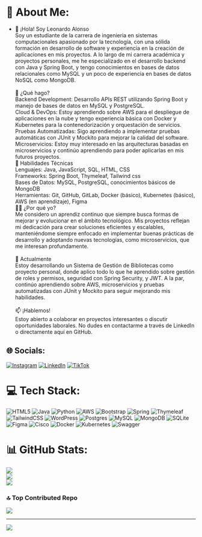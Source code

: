 # 💫 About Me:
* 👋 ¡Hola! Soy Leonardo Alonso
<br>Soy un estudiante de la carrera de ingenieria en sistemas computacionales apasionado por la tecnología, con una sólida formación en desarrollo de software y experiencia en la creación de aplicaciones en mis proyectos. A lo largo de mi carrera académica y proyectos personales, me he especializado en el desarrollo backend con Java y Spring Boot, y tengo conocimientos en bases de datos relacionales como MySQL y un poco de experiencia en bases de datos NoSQL como MongoDB.<br><br>🌟 ¿Qué hago?<br>Backend Development: Desarrollo APIs REST utilizando Spring Boot y manejo de bases de datos en MySQL y PostgreSQL.<br>Cloud & DevOps: Estoy aprendiendo sobre AWS para el despliegue de aplicaciones en la nube y tengo experiencia básica con Docker y Kubernetes para la contenedorización y orquestación de servicios.<br>Pruebas Automatizadas: Sigo aprendiendo a implementar pruebas automáticas con JUnit y Mockito para mejorar la calidad del software.<br>Microservicios: Estoy muy interesado en las arquitecturas basadas en microservicios y continúo aprendiendo para poder aplicarlas en mis futuros proyectos.<br>🚀 Habilidades Técnicas<br>Lenguajes: Java, JavaScript, SQL, HTML, CSS<br>Frameworks: Spring Boot, Thymeleaf, Tailwind css<br>Bases de Datos: MySQL, PostgreSQL, conocimientos básicos de MongoDB<br>Herramientas: Git, GitHub, GitLab, Docker (básico), Kubernetes (básico), AWS (en aprendizaje), Figma<br>🧑‍💻 ¿Por qué yo?<br>Me considero un aprendiz continuo que siempre busca formas de mejorar y evolucionar en el ámbito tecnológico. Mis proyectos reflejan mi dedicación para crear soluciones eficientes y escalables, manteniéndome siempre enfocado en implementar buenas prácticas de desarrollo y adoptando nuevas tecnologías, como microservicios, que me interesan profundamente.<br><br>🌱 Actualmente<br>Estoy desarrollando un Sistema de Gestión de Bibliotecas como proyecto personal, donde aplico todo lo que he aprendido sobre gestión de roles y permisos, seguridad con Spring Security, y JWT. A la par, continúo aprendiendo sobre AWS, microservicios y pruebas automatizadas con JUnit y Mockito para seguir mejorando mis habilidades.<br><br>📫 ¡Hablemos!<br>Estoy abierto a colaborar en proyectos interesantes o discutir oportunidades laborales. No dudes en contactarme a través de LinkedIn o directamente aquí en GitHub.


## 🌐 Socials:
[![Instagram](https://img.shields.io/badge/Instagram-%23E4405F.svg?logo=Instagram&logoColor=white)](https://instagram.com/leonard_developer) [![LinkedIn](https://img.shields.io/badge/LinkedIn-%230077B5.svg?logo=linkedin&logoColor=white)](https://linkedin.com/in/www.linkedin.com/in/leonardo-alonso-aldana-301742287) [![TikTok](https://img.shields.io/badge/TikTok-%23000000.svg?logo=TikTok&logoColor=white)](https://tiktok.com/@leonard_developer) 

# 💻 Tech Stack:
![HTML5](https://img.shields.io/badge/html5-%23E34F26.svg?style=for-the-badge&logo=html5&logoColor=white) ![Java](https://img.shields.io/badge/java-%23ED8B00.svg?style=for-the-badge&logo=openjdk&logoColor=white) ![Python](https://img.shields.io/badge/python-3670A0?style=for-the-badge&logo=python&logoColor=ffdd54) ![AWS](https://img.shields.io/badge/AWS-%23FF9900.svg?style=for-the-badge&logo=amazon-aws&logoColor=white) ![Bootstrap](https://img.shields.io/badge/bootstrap-%238511FA.svg?style=for-the-badge&logo=bootstrap&logoColor=white) ![Spring](https://img.shields.io/badge/spring-%236DB33F.svg?style=for-the-badge&logo=spring&logoColor=white) ![Thymeleaf](https://img.shields.io/badge/Thymeleaf-%23005C0F.svg?style=for-the-badge&logo=Thymeleaf&logoColor=white) ![TailwindCSS](https://img.shields.io/badge/tailwindcss-%2338B2AC.svg?style=for-the-badge&logo=tailwind-css&logoColor=white) ![WordPress](https://img.shields.io/badge/WordPress-%23117AC9.svg?style=for-the-badge&logo=WordPress&logoColor=white) ![Postgres](https://img.shields.io/badge/postgres-%23316192.svg?style=for-the-badge&logo=postgresql&logoColor=white) ![MySQL](https://img.shields.io/badge/mysql-4479A1.svg?style=for-the-badge&logo=mysql&logoColor=white) ![MongoDB](https://img.shields.io/badge/MongoDB-%234ea94b.svg?style=for-the-badge&logo=mongodb&logoColor=white) ![SQLite](https://img.shields.io/badge/sqlite-%2307405e.svg?style=for-the-badge&logo=sqlite&logoColor=white) ![Figma](https://img.shields.io/badge/figma-%23F24E1E.svg?style=for-the-badge&logo=figma&logoColor=white) ![Cisco](https://img.shields.io/badge/cisco-%23049fd9.svg?style=for-the-badge&logo=cisco&logoColor=black) ![Docker](https://img.shields.io/badge/docker-%230db7ed.svg?style=for-the-badge&logo=docker&logoColor=white) ![Kubernetes](https://img.shields.io/badge/kubernetes-%23326ce5.svg?style=for-the-badge&logo=kubernetes&logoColor=white) ![Swagger](https://img.shields.io/badge/-Swagger-%23Clojure?style=for-the-badge&logo=swagger&logoColor=white)
# 📊 GitHub Stats:
![](https://github-readme-stats.vercel.app/api?username=Leonard-ssj&theme=aura&hide_border=false&include_all_commits=true&count_private=false)<br/>
![](https://github-readme-streak-stats.herokuapp.com/?user=Leonard-ssj&theme=aura&hide_border=false)<br/>
![](https://github-readme-stats.vercel.app/api/top-langs/?username=Leonard-ssj&theme=aura&hide_border=false&include_all_commits=true&count_private=false&layout=compact)

### 🔝 Top Contributed Repo
![](https://github-contributor-stats.vercel.app/api?username=Leonard-ssj&limit=5&theme=aura&combine_all_yearly_contributions=true)

---
[![](https://visitcount.itsvg.in/api?id=Leonard-ssj&icon=2&color=4)](https://visitcount.itsvg.in)

<!-- Proudly created with GPRM ( https://gprm.itsvg.in ) -->
